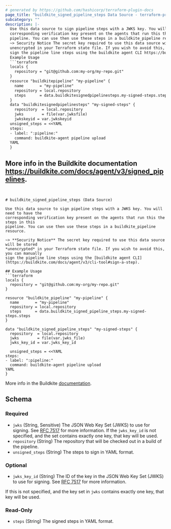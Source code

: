 ```yaml
---
# generated by https://github.com/hashicorp/terraform-plugin-docs
page_title: "buildkite_signed_pipeline_steps Data Source - terraform-provider-buildkite"
subcategory: ""
description: |-
  Use this data source to sign pipeline steps with a JWKS key. You will need to have the
  corresponding verification key present on the agents that run this the steps in this
  pipeline. You can use then use these steps in a buildkite_pipeline resource.
  ~> Security Notice The secret key required to use this data source will be stored
  unencrypted in your Terraform state file. If you wish to avoid this, you can manually
  sign the pipeline line steps using the buildkite agent CLI https://buildkite.com/docs/agent/v3/cli-tool#sign-a-step.
  Example Usage
  ```terraform
  locals {
    repository = "git@github.com:my-org/my-repo.git"
  }
  resource "buildkitepipeline" "my-pipeline" {
    name       = "my-pipeline"
    repository = local.repository
    steps      = data.buildkitesignedpipelinesteps.my-signed-steps.steps
  }
  data "buildkitesignedpipelinesteps" "my-signed-steps" {
    repository  = local.repository
    jwks        = file(var.jwksfile)
    jwkskeyid = var.jwkskeyid
  unsigned_steps = <<YAML
  steps:
  - label: ":pipeline:"
    command: buildkite-agent pipeline upload
  YAML
  }
  ```
  More info in the Buildkite documentation https://buildkite.com/docs/agent/v3/signed_pipelines.
---
```


# buildkite_signed_pipeline_steps (Data Source)

Use this data source to sign pipeline steps with a JWKS key. You will need to have the
corresponding verification key present on the agents that run this the steps in this
pipeline. You can use then use these steps in a buildkite_pipeline resource.

~> **Security Notice** The secret key required to use this data source will be stored
*unencrypted* in your Terraform state file. If you wish to avoid this, you can manually
sign the pipeline line steps using the [buildkite agent CLI](https://buildkite.com/docs/agent/v3/cli-tool#sign-a-step).

## Example Usage
```terraform
locals {
  repository = "git@github.com:my-org/my-repo.git"
}

resource "buildkite_pipeline" "my-pipeline" {
  name       = "my-pipeline"
  repository = local.repository
  steps      = data.buildkite_signed_pipeline_steps.my-signed-steps.steps
}

data "buildkite_signed_pipeline_steps" "my-signed-steps" {
  repository  = local.repository
  jwks        = file(var.jwks_file)
  jwks_key_id = var.jwks_key_id

  unsigned_steps = <<YAML
steps:
- label: ":pipeline:"
  command: buildkite-agent pipeline upload
YAML
}
```

More info in the Buildkite [documentation](https://buildkite.com/docs/agent/v3/signed_pipelines).



<!-- schema generated by tfplugindocs -->
## Schema

### Required

- `jwks` (String, Sensitive) The JSON Web Key Set (JWKS) to use for signing. See [RFC 7517](https://datatracker.ietf.org/doc/html/rfc7517) for more information.
If the `jwks_key_id` is not specified, and the set contains exactly one key, that key will be used.
- `repository` (String) The repository that will be checked out in a build of the pipeline.
- `unsigned_steps` (String) The steps to sign in YAML format.

### Optional

- `jwks_key_id` (String) The ID of the key in the JSON Web Key Set (JWKS) to use for signing.
See [RFC 7517](https://datatracker.ietf.org/doc/html/rfc7517) for more information.

If this is not specified, and the key set in `jwks` contains exactly one key, that key will be used.

### Read-Only

- `steps` (String) The signed steps in YAML format.
